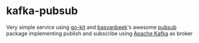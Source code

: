 # kafka-pubsub

Very simple service using [go-kit](https://github.com/go-kit) and [basvanbeek](https://github.com/basvanbeek)'s awesome [pubsub](https://github.com/basvanbeek/pubsub) package implementing publish and subscribe using [Apache Kafka](https://kafka.apache.org) as broker
